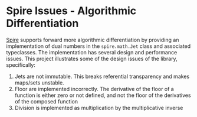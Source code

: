 Spire Issues - Algorithmic Differentiation
===

[Spire](https://github.com/typelevel/spire) supports forward more algorithmic differentiation by providing an implementation of dual numbers in the `spire.math.Jet` class and associated typeclasses. The implementation has several design and performance issues. This project illustrates some of the design issues of the library, specifically:

1. Jets are not immutable. This breaks referential transparency and makes maps/sets unstable. 
2. Floor are implemented incorrectly. The derivative of the floor of a function is either zero or not defined, and not the floor of the derivatives of the composed function
3. Division is implemented as multiplication by the multiplicative inverse